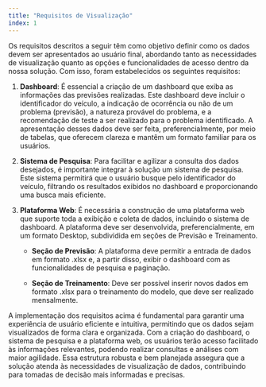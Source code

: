 ```yaml
---
title: "Requisitos de Visualização"
index: 1
---
```


Os requisitos descritos a seguir têm como objetivo definir como os dados devem ser apresentados ao usuário final, abordando tanto as necessidades de visualização quanto as opções e funcionalidades de acesso dentro da nossa solução. Com isso, foram estabelecidos os seguintes requisitos:

1. **Dashboard**: É essencial a criação de um dashboard que exiba as informações das previsões realizadas. Este dashboard deve incluir o identificador do veículo, a indicação de ocorrência ou não de um problema (previsão), a natureza provável do problema, e a recomendação de teste a ser realizado para o problema identificado. A apresentação desses dados deve ser feita, preferencialmente, por meio de tabelas, que oferecem clareza e mantêm um formato familiar para os usuários.

2. **Sistema de Pesquisa**: Para facilitar e agilizar a consulta dos dados desejados, é importante integrar à solução um sistema de pesquisa. Este sistema permitirá que o usuário busque pelo identificador do veículo, filtrando os resultados exibidos no dashboard e proporcionando uma busca mais eficiente.

3. **Plataforma Web**: É necessária a construção de uma plataforma web que suporte toda a exibição e coleta de dados, incluindo o sistema de dashboard. A plataforma deve ser desenvolvida, preferencialmente, em um formato Desktop, subdividida em seções de Previsão e Treinamento. 

   - **Seção de Previsão**: A plataforma deve permitir a entrada de dados em formato .xlsx e, a partir disso, exibir o dashboard com as funcionalidades de pesquisa e paginação.

   - **Seção de Treinamento**: Deve ser possível inserir novos dados em formato .xlsx para o treinamento do modelo, que deve ser realizado mensalmente.

A implementação dos requisitos acima é fundamental para garantir uma experiência de usuário eficiente e intuitiva, permitindo que os dados sejam visualizados de forma clara e organizada. Com a criação do dashboard, o sistema de pesquisa e a plataforma web, os usuários terão acesso facilitado às informações relevantes, podendo realizar consultas e análises com maior agilidade. Essa estrutura robusta e bem planejada assegura que a solução atenda às necessidades de visualização de dados, contribuindo para tomadas de decisão mais informadas e precisas.
